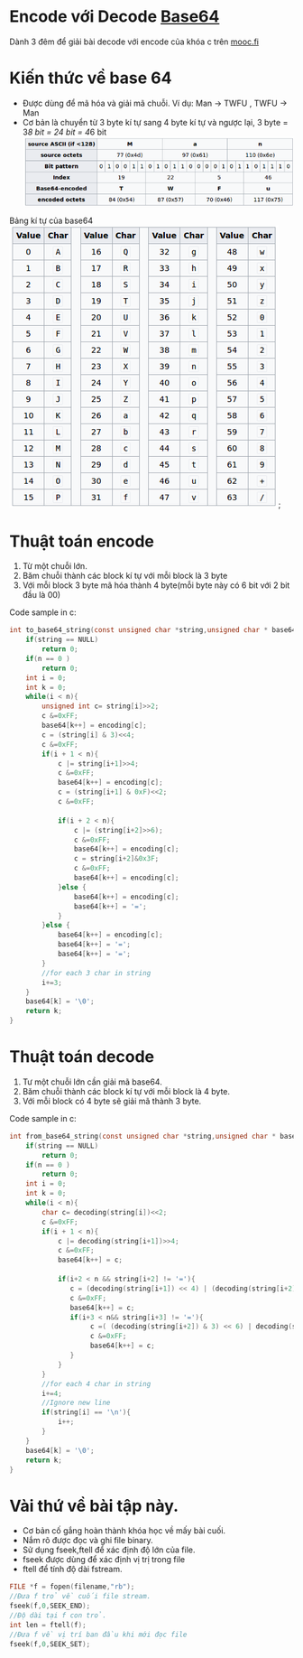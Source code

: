 # Encode với Decode [Base64](https://en.wikipedia.org/wiki/Base64)

Dành 3 đêm để giải bài decode với encode của khóa c trên [mooc.fi](http://2016-aalto-c.tmchq.co/en/Module_5/index.html#desc-3-en)

# Kiến thức về base 64
- Được dùng để mã hóa và giải mã chuỗi. Ví dụ: Man -> TWFU , TWFU -> Man
- Cơ bản là chuyển từ 3 byte kí tự sang 4 byte kí tự và ngược lại, 3 byte = 3*8 bit = 24 bit = 4*6 bit
![base64](../images/base64.png)

Bảng kí tự của base64
![base64-table](../images/base64-table.png);
# Thuật toán encode 
1. Từ một chuỗi lớn.
2. Băm chuỗi thành các block kí tự với mỗi block là 3 byte
3. Với mỗi block 3 byte mã hóa thành 4 byte(mỗi byte này có 6 bit với 2 bit đầu là 00)

Code sample in c:
```c
int to_base64_string(const unsigned char *string,unsigned char * base64,const int n){
    if(string == NULL)
        return 0;
    if(n == 0 )
        return 0;
    int i = 0;
    int k = 0;
    while(i < n){
        unsigned int c= string[i]>>2; 
        c &=0xFF;
        base64[k++] = encoding[c];
        c = (string[i] & 3)<<4;
        c &=0xFF;
        if(i + 1 < n){
            c |= string[i+1]>>4;
            c &=0xFF;
            base64[k++] = encoding[c];
            c = (string[i+1] & 0xF)<<2;
            c &=0xFF;

            if(i + 2 < n){
                c |= (string[i+2]>>6);
                c &=0xFF;
                base64[k++] = encoding[c];
                c = string[i+2]&0x3F;
                c &=0xFF;
                base64[k++] = encoding[c];
            }else {
                base64[k++] = encoding[c];
                base64[k++] = '=';
            }
        }else {
            base64[k++] = encoding[c];
            base64[k++] = '=';
            base64[k++] = '=';
        }
        //for each 3 char in string
        i+=3;
    }
    base64[k] = '\0';
    return k;
}
```
# Thuật toán decode 
1. Tư một chuỗi lớn cần giải mã base64.
2. Băm chuỗi thành các block kí tự với mỗi block là 4 byte.
3. Với mỗi block có 4 byte sẽ giải mã thành 3 byte.


Code sample in c:
```c
int from_base64_string(const unsigned char *string,unsigned char * base64, const int n){
    if(string == NULL)
        return 0;
    if(n == 0 )
        return 0;
    int i = 0;
    int k = 0;
    while(i < n){
        char c= decoding(string[i])<<2; 
        c &=0xFF;
        if(i + 1 < n){
            c |= decoding(string[i+1])>>4;
            c &=0xFF;
            base64[k++] = c;

            if(i+2 < n && string[i+2] != '='){
               c = (decoding(string[i+1]) << 4) | (decoding(string[i+2]) >>2); 
               c &=0xFF;
               base64[k++] = c;
               if(i+3 < n&& string[i+3] != '='){
                    c =( (decoding(string[i+2]) & 3) << 6) | decoding(string[i+3]);
                    c &=0xFF;
                    base64[k++] = c;
               }
            }
        }
        //for each 4 char in string
        i+=4;
        //Ignore new line
        if(string[i] == '\n'){
            i++;
        }
    }
    base64[k] = '\0';
    return k;
}
```

# Vài thứ về bài tập này.
- Cơ bản cố gắng hoàn thành khóa học về mấy bài cuối.
- Nắm rõ được đọc và ghi file binary. 
- Sử dụng fseek,ftell để xác định độ lớn của file.
- fseek được dùng để xác định vị trị trong file 
- ftell để tính độ dài fstream.
```c
FILE *f = fopen(filename,"rb");
//Đưa f trỏ về cuối file stream.
fseek(f,0,SEEK_END);
//Độ dài tại f con trỏ.
int len = ftell(f);
//Đưa f về vị trí ban đầu khi mới đọc file
fseek(f,0,SEEK_SET);
```

